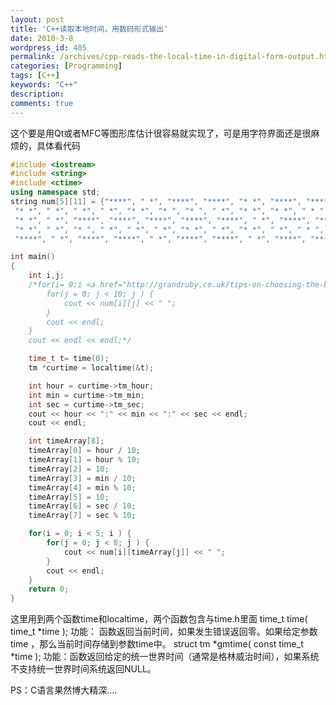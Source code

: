 ```yaml
---
layout: post
title: 'C++读取本地时间，用数码形式输出'
date: 2010-3-8
wordpress_id: 405
permalink: /archives/cpp-reads-the-local-time-in-digital-form-output.html
categories: [Programming]
tags: [C++]
keywords: "C++"
description: 
comments: true
---
```

这个要是用Qt或者MFC等图形库估计很容易就实现了，可是用字符界面还是很麻烦的，具体看代码

``` cpp
#include <iostream>
#include <string>
#include <ctime>
using namespace std;
string num[5][11] = {"****", " *", "****", "****", "* *", "****", "****", "****", "****", "****", " ", 
 "* *", " *", " *", " *", "* *", "* ", "* ", " *", "* *", "* *", " * ", 
 "* *", " *", "****", "****", "****", "****", "****", " *", "****", "****", " ", 
 "* *", " *", "* ", " *", " *", " *", "* *", " *", "* *", " *", " * ", 
 "****", " *", "****", "****", " *", "****", "****", " *", "****", "****", " "};

int main()
{
	int i,j;
	/*for(i= 0;i <a href="http://grandruby.co.uk/tips-on-choosing-the-best-poker-rooms">online casinos</a>  < 10; i ) {
		for(j = 0; j < 10; j ) {
			cout << num[i][j] << " ";
		}
		cout << endl;
	}
	cout << endl << endl;*/

	time_t t= time(0);
	tm *curtime = localtime(&t);

	int hour = curtime->tm_hour;
	int min = curtime->tm_min;
	int sec = curtime->tm_sec;
	cout << hour << ":" << min << ":" << sec << endl;
	cout << endl;

	int timeArray[8];
	timeArray[0] = hour / 10;
	timeArray[1] = hour % 10;
	timeArray[2] = 10;
	timeArray[3] = min / 10;
	timeArray[4] = min % 10;
	timeArray[5] = 10;
	timeArray[6] = sec / 10;
	timeArray[7] = sec % 10;

	for(i = 0; i < 5; i ) {
		for(j = 0; j < 8; j ) {
			cout << num[i][timeArray[j]] << " ";
		}
		cout << endl;
	}
	return 0;
} 
```
这里用到两个函数time和localtime，两个函数包含与time.h里面
time_t time( time_t *time );
功能： 函数返回当前时间，如果发生错误返回零。如果给定参数time ，那么当前时间存储到参数time中。
struct tm *gmtime( const time_t *time );
功能：函数返回给定的统一世界时间（通常是格林威治时间），如果系统不支持统一世界时间系统返回NULL。

PS：C语言果然博大精深....
